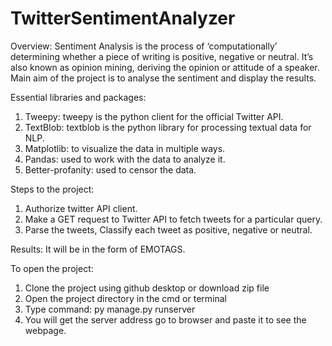 # TwitterSentimentAnalyzer
Overview:
 Sentiment Analysis is the process of ‘computationally’ determining whether a piece of writing is positive, negative or neutral. It’s also known as opinion mining, deriving the opinion or attitude of a speaker. Main aim of the project is to analyse the sentiment and display the results.

Essential libraries and packages:
1. Tweepy: tweepy is the python client for the official Twitter API. 
2. TextBlob: textblob is the python library for processing textual data for NLP.
3. Matplotlib: to visualize the data in multiple ways.
4. Pandas: used to work with the data to analyze it.
5. Better-profanity: used to censor the data.

Steps to the project: 
1. Authorize twitter API client. 
2. Make a GET request to Twitter API to fetch tweets for a particular query. 
3. Parse the tweets,  Classify each tweet as positive, negative or neutral.

Results:
It will be in the form of EMOTAGS.

To open the project:
1. Clone the project using github desktop or download zip file
2. Open the project directory in the cmd or terminal
3. Type command:  py manage.py runserver
4. You will get the server address go to browser and paste it to see the webpage.
